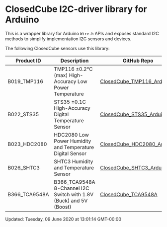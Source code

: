ClosedCube I2C-driver library for Arduino
=================================================================

This is a wrapper library for Arduino <code>Wire.h</code> APIs and exposes standard I2C methods to simplify implementation I2C sensors and devices.

The following ClosedCube sensors use this library:

| Product ID  | Description | GitHub Repo   | 
| ------------| ----------- | ------------- |
| B019_TMP116 | TMP116 ±0.2°C (max) High-Accuracy Low Power Temperature | [ClosedCube_TMP116_Arduino](https://github.com/closedcube/ClosedCube_TMP116_Arduino) |
| B022_STS35  | STS35 ±0.1C High-Accuracy Digital Temperature Sensor | [ClosedCube_STS35_Arduino](https://github.com/closedcube/ClosedCube_STS35_Arduino)
| B023_HDC2080  | HDC2080 Low Power Humidity and Temperature Digital Sensor  | [ClosedCube_HDC2080_Arduino](https://github.com/closedcube/ClosedCube_HDC2080_Arduino)
| B026_SHTC3  | SHTC3 Humidity and Temperature Sensor | [ClosedCube_SHTC3_Arduino](https://github.com/closedcube/ClosedCube_SHTC3_Arduino)
| B366_TCA9548A | B366_TCA9548A 8-Channel I2C Switch with 1.8V (Buck) and 5V (Boost) | [ClosedCube_TCA9548A](https://github.com/closedcube/ClosedCube_TCA9548A_Arduino)


Updated: Tuesday, 09 June 2020 at 13:01:14 GMT-00:00

